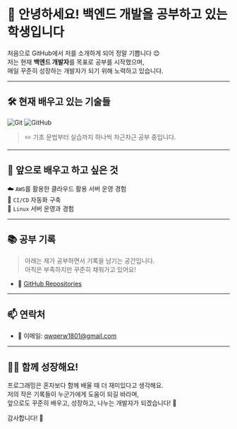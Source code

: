 # 👋 안녕하세요! 백엔드 개발을 공부하고 있는 학생입니다

처음으로 GitHub에서 저를 소개하게 되어 정말 기쁩니다 😊  
저는 현재 **백엔드 개발자**를 목표로 공부를 시작했으며,  
매일 꾸준히 성장하는 개발자가 되기 위해 노력하고 있습니다.

---

## 🛠️ 현재 배우고 있는 기술들

![Git](https://img.shields.io/badge/Git-F05032?style=flat&logo=git&logoColor=white)
![GitHub](https://img.shields.io/badge/GitHub-181717?style=flat&logo=github&logoColor=white)

> ✏️ 기초 문법부터 실습까지 하나씩 차근차근 공부 중입니다.

---

## 🌱 앞으로 배우고 하고 싶은 것

☁️ `AWS`를 활용한 클라우드 활용 서버 운영 경험  
🔁 `CI/CD` 자동화 구축  
🐧 `Linux` 서버 운영과 경험

---

## 📚 공부 기록

> 아래는 제가 공부하면서 기록을 남기는 공간입니다.  
> 아직은 부족하지만 꾸준히 채워가고 있어요!

- 📂 [GitHub Repositories](https://github.com/unwlo)

---

## 📫 연락처

- 📧 이메일: qwqerw1801@gmail.com

---

## 🙋‍♀️ 함께 성장해요!

프로그래밍은 혼자보다 함께 배울 때 더 재미있다고 생각해요.  
저의 작은 기록들이 누군가에게 도움이 되길 바라며,  
앞으로도 꾸준히 배우고, 성장하고, 나누는 개발자가 되겠습니다! 💪

감사합니다! 🙏

<!--
**unwlo/unwlo** is a ✨ _special_ ✨ repository because its `README.md` (this file) appears on your GitHub profile.

Here are some ideas to get you started:

- 🔭 I’m currently working on ...
- 🌱 I’m currently learning ...
- 👯 I’m looking to collaborate on ...
- 🤔 I’m looking for help with ...
- 💬 Ask me about ...
- 📫 How to reach me: ...
- 😄 Pronouns: ...
- ⚡ Fun fact: ...
-->
